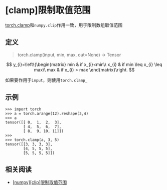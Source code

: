 
# [clamp]限制取值范围

[torch.clamp](https://pytorch.org/docs/stable/torch.html#torch.clamp)和`numpy.clip`作用一致，用于限制数组取值范围

## 定义

>torch.clamp(input, min, max, out=None) → Tensor

$$
y_{i}=\left\{\begin{matrix}
min & if x_{i}<min\\ 
x_{i} & if min \leq x_{i} \leq max\\ 
max & if x_{i} > max
\end{matrix}\right.
$$

如果要作用于`input`，则使用`torch.clamp_`

## 示例

```
>>> import torch
>>> a = torch.arange(12).reshape(3,4)
>>> a
tensor([[ 0,  1,  2,  3],
        [ 4,  5,  6,  7],
        [ 8,  9, 10, 11]])
>>> 
>>> torch.clamp(a, 3, 5)
tensor([[3, 3, 3, 3],
        [4, 5, 5, 5],
        [5, 5, 5, 5]])
```

## 相关阅读

* [[numpy][clip]限制取值范围](../python/[numpy][clip]限制取值范围.md)
